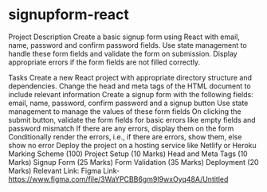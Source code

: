 # signupform-react
Project Description
Create a basic signup form using React with email, name, password and confirm password fields. Use state management to handle these form fields and validate the form on submission. Display appropriate errors if the form fields are not filled correctly.

Tasks
Create a new React project with appropriate directory structure and dependencies.
Change the head and meta tags of the HTML document to include relevant information
Create a signup form with the following fields: email, name, password, confirm password and a signup button
Use state management to manage the values of these form fields
On clicking the submit button, validate the form fields for basic errors like empty fields and password mismatch
If there are any errors, display them on the form
Conditionally render the errors, i.e., if there are errors, show them, else show no error
Deploy the project on a hosting service like Netlify or Heroku
Marking Scheme (100)
Project Setup (10 Marks)
Head and Meta Tags (10 Marks)
Signup Form (25 Marks)
Form Validation (35 Marks)
Deployment (20 Marks)
Relevant Link:
Figma Link- https://www.figma.com/file/3WaYPCBB6gm9I9wxOyq48A/Untitled
